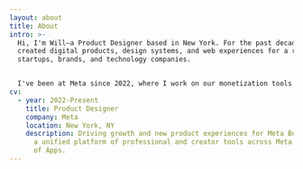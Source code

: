 ```yaml
---
layout: about
title: About
intro: >-
  Hi, I'm Will—a Product Designer based in New York. For the past decade, I've
  created digital products, design systems, and web experiences for a range of
  startups, brands, and technology companies. 


  I've been at Meta since 2022, where I work on our monetization tools for creators and businesses across Facebook, Instagram and WhatsApp. Before that, I held a Design Lead position at Free Association, a Brooklyn-based design firm specializing in digital products and brand systems.
cv:
  - year: 2022-Present
    title: Product Designer
    company: Meta
    location: New York, NY
    description: Driving growth and new product experiences for Meta Business Suite,
      a unified platform of professional and creator tools across Meta's Family
      of Apps.
---
```

